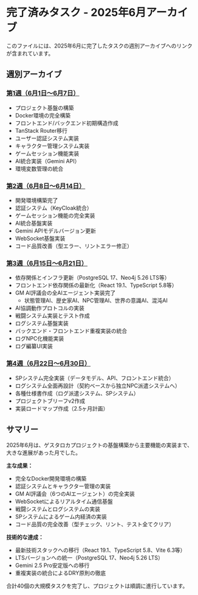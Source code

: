 # 完了済みタスク - 2025年6月アーカイブ

このファイルには、2025年6月に完了したタスクの週別アーカイブへのリンクが含まれています。

## 週別アーカイブ

### [第1週（6月1日〜6月7日）](./completedTasks_2025-06-week1.md)
- プロジェクト基盤の構築
- Docker環境の完全構築
- フロントエンド/バックエンド初期構造作成
- TanStack Router移行
- ユーザー認証システム実装
- キャラクター管理システム実装
- ゲームセッション機能実装
- AI統合実装（Gemini API）
- 環境変数管理の統合

### [第2週（6月8日〜6月14日）](./completedTasks_2025-06-week2.md)
- 開発環境構築完了
- 認証システム（KeyCloak統合）
- ゲームセッション機能の完全実装
- AI統合基盤実装
- Gemini APIモデルバージョン更新
- WebSocket基盤実装
- コード品質改善（型エラー、リントエラー修正）

### [第3週（6月15日〜6月21日）](./completedTasks_2025-06-week3.md)
- 依存関係とインフラ更新（PostgreSQL 17、Neo4j 5.26 LTS等）
- フロントエンド依存関係の最新化（React 19.1、TypeScript 5.8等）
- GM AI評議会の全AIエージェント実装完了
  - 状態管理AI、歴史家AI、NPC管理AI、世界の意識AI、混沌AI
- AI協調動作プロトコルの実装
- 戦闘システム実装とテスト作成
- ログシステム基盤実装
- バックエンド・フロントエンド重複実装の統合
- ログNPC化機能実装
- ログ編纂UI実装

### [第4週（6月22日〜6月30日）](./completedTasks_2025-06-week4.md)
- SPシステム完全実装（データモデル、API、フロントエンド統合）
- ログシステム全面再設計（契約ベースから独立NPC派遣システムへ）
- 各種仕様書作成（ログ派遣システム、SPシステム）
- プロジェクトブリーフv2作成
- 実装ロードマップ作成（2.5ヶ月計画）

## サマリー

2025年6月は、ゲスタロカプロジェクトの基盤構築から主要機能の実装まで、大きな進展があった月でした。

**主な成果：**
- 完全なDocker開発環境の構築
- 認証システムとキャラクター管理の実装
- GM AI評議会（6つのAIエージェント）の完全実装
- WebSocketによるリアルタイム通信基盤
- 戦闘システムとログシステムの実装
- SPシステムによるゲーム内経済の実装
- コード品質の完全改善（型チェック、リント、テスト全てクリア）

**技術的な達成：**
- 最新技術スタックへの移行（React 19.1、TypeScript 5.8、Vite 6.3等）
- LTSバージョンへの統一（PostgreSQL 17、Neo4j 5.26 LTS）
- Gemini 2.5 Pro安定版への移行
- 重複実装の統合によるDRY原則の徹底

合計40個の大規模タスクを完了し、プロジェクトは順調に進行しています。